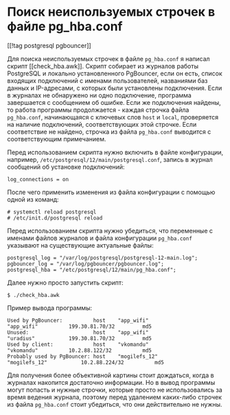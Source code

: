 Поиск неиспользуемых строчек в файле pg_hba.conf
================================================

[[!tag postgresql pgbouncer]]

Для поиска неиспользуемых строчек в файле `pg_hba.conf` я написал скрипт [[check_hba.awk]]. Скрипт собирает из журналов работы PostgreSQL и локально установленного PgBouncer, если он есть, список входящих подключений с именами пользователей, названиями баз данных и IP-адресами, с которых были установлены подключения. Если в журналах не обнаружено ни одно подключение, программа завершается с сообщением об ошибке. Если же подключения найдены, то работа программы продолжается - каждая строчка файла `pg_hba.conf`, начинающаяся с ключевых слов `host` и `local`, проверяется на наличие подключений, соответствующих  этой строчке. Если соответствие не найдено, строчка из файла `pg_hba.conf` выводится с соответствующим примечанием.

Перед использованием скрипта нужно включить в файле конфигурации, например, `/etc/postgresql/12/main/postgresql.conf`, запись в журнал сообщений об установке подключений:

    log_connections = on

После чего применить изменения из файла конфигурации с помощью одной из команд:

    # systemctl reload postgresql
    # /etc/init.d/postgresql reload

Перед использованием скрипта нужно убедиться, что переменные с именами файлов журналов и файла конфигурации `pg_hba.conf` указывают на существующие актуальные файлы:

    postgresql_log = "/var/log/postgresql/postgresql-12-main.log";
    pgbouncer_log = "/var/log/pgbouncer/pgbouncer.log";
    postgresql_hba = "/etc/postgresql/12/main/pg_hba.conf";

Далее нужно просто запустить скрипт:

    $ ./check_hba.awk

Пример вывода программы:

    Used by PgBouncer:          host    "app_wifi"                      "app_wifi"			199.30.81.70/32         md5
    Unused:                     host    "app_wifi"                      "uradius" 			199.30.81.70/32         md5
    Used by client:             host    "vkomandu"                      "vkomandu"			10.2.88.122/32          md5
    Probably used by PgBouncer: host    "mogilefs_12"                   "mogilefs_12"			10.2.88.224/32          md5

Для получения более объективной картины стоит дождаться, когда в журналах накопится достаточно информации. Но в вывод программы могут попасть и нужные строчки, которые просто не использовались за время ведения журнала, поэтому перед удалением каких-либо строчек из файла `pg_hba.conf` стоит убедиться, что они действительно не нужны.
